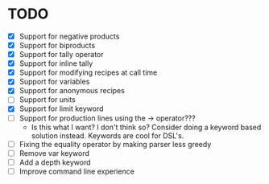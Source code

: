 # TODO

- [x] Support for negative products
- [x] Support for biproducts
- [x] Support for tally operator
- [x] Support for inline tally
- [x] Support for modifying recipes at call time
- [x] Support for variables
- [x] Support for anonymous recipes
- [ ] Support for units
- [x] Support for limit keyword
- [ ] Support for production lines using the -> operator???
  - Is this what I want? I don't think so? Consider doing a keyword based solution instead. Keywords are cool for DSL's.
- [ ] Fixing the equality operator by making parser less greedy
- [ ] Remove var keyword
- [ ] Add a depth keyword
- [ ] Improve command line experience
